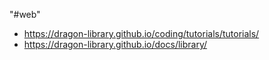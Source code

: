"#web" 

- https://dragon-library.github.io/coding/tutorials/tutorials/
-  https://dragon-library.github.io/docs/library/
